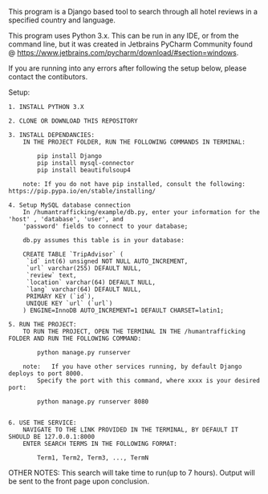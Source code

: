 This program is a Django based tool to search through all hotel reviews in a specified country and language.


This program uses Python 3.x. This can be run in any IDE, or from the command line, but it was created in
Jetbrains PyCharm Community found @ https://www.jetbrains.com/pycharm/download/#section=windows.

If you are running into any errors after following the setup below, please contact the contibutors. 


Setup:

	1. INSTALL PYTHON 3.X
	
	2. CLONE OR DOWNLOAD THIS REPOSITORY

	3. INSTALL DEPENDANCIES:
		IN THE PROJECT FOLDER, RUN THE FOLLOWING COMMANDS IN TERMINAL:

			pip install Django
			pip install mysql-connector
			pip install beautifulsoup4

		note: If you do not have pip installed, consult the following: https://pip.pypa.io/en/stable/installing/
		
	4. Setup MySQL database connection
		In /humantrafficking/example/db.py, enter your information for the 'host' , 'database', 'user', and
		'password' fields to connect to your database;
		
		db.py assumes this table is in your database:
		
		CREATE TABLE `TripAdvisor` (
 		 `id` int(6) unsigned NOT NULL AUTO_INCREMENT,
  		 `url` varchar(255) DEFAULT NULL,
  		 `review` text,
  		 `location` varchar(64) DEFAULT NULL,
 		 `lang` varchar(64) DEFAULT NULL,
  		 PRIMARY KEY (`id`),
 		 UNIQUE KEY `url` (`url`)
		) ENGINE=InnoDB AUTO_INCREMENT=1 DEFAULT CHARSET=latin1;

	5. RUN THE PROJECT:
		TO RUN THE PROJECT, OPEN THE TERMINAL IN THE /humantrafficking FOLDER AND RUN THE FOLLOWING COMMAND:
			
			python manage.py runserver
		
		note:   If you have other services running, by default Django deploys to port 8000.
			Specify the port with this command, where xxxx is your desired port:
			
			python manage.py runserver 8080
			

	6. USE THE SERVICE:
		NAVIGATE TO THE LINK PROVIDED IN THE TERMINAL, BY DEFAULT IT SHOULD BE 127.0.0.1:8000
		ENTER SEARCH TERMS IN THE FOLLOWING FORMAT:

			Term1, Term2, Term3, ..., TermN

OTHER NOTES:
	This search will take time to run(up to 7 hours). Output will be sent to the front page upon conclusion. 

			
		
